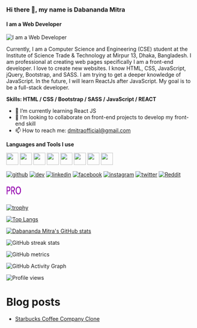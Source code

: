 ### Hi there 👋, my name is Dabananda Mitra
#### I am a Web Developer
![I am a Web Developer](https://res.cloudinary.com/djz3p8sux/image/upload/v1630249937/image/dabananda-mitra-github-cover-image_lgsxr7.png)

Currently, I am a Computer Science and Engineering (CSE) student at the Institute of Science Trade & Technology at Mirpur 13, Dhaka, Bangladesh. I am professional at creating web pages specifically I am a front-end developer. I love to create new websites. I know HTML, CSS, JavaScript, jQuery, Bootstrap, and SASS. I am trying to get a deeper knowledge of JavaScript. In the future, I will learn ReactJs after JavaScript. My goal is to be a full-stack developer.

**Skills: HTML / CSS / Bootstrap / SASS / JavaScript / REACT**

- 🌱 I’m currently learning React JS 
- 👯 I’m looking to collaborate on front-end projects to develop my front-end skill 
- 📫 How to reach me: dmitraofficial@gmail.com 

**Languages and Tools I use**

<img height="32" width="32" src="https://cdn.jsdelivr.net/npm/simple-icons@v5/icons/HTML5.svg" />
<img height="32" width="32" src="https://cdn.jsdelivr.net/npm/simple-icons@v5/icons/[ICON SLUG].svg" />
<img height="32" width="32" src="https://cdn.jsdelivr.net/npm/simple-icons@v5/icons/[ICON SLUG].svg" />
<img height="32" width="32" src="https://cdn.jsdelivr.net/npm/simple-icons@v5/icons/[ICON SLUG].svg" />
<img height="32" width="32" src="https://cdn.jsdelivr.net/npm/simple-icons@v5/icons/[ICON SLUG].svg" />
<img height="32" width="32" src="https://cdn.jsdelivr.net/npm/simple-icons@v5/icons/[ICON SLUG].svg" />
<img height="32" width="32" src="https://cdn.jsdelivr.net/npm/simple-icons@v5/icons/[ICON SLUG].svg" />
<img height="32" width="32" src="https://cdn.jsdelivr.net/npm/simple-icons@v5/icons/[ICON SLUG].svg" />


[<img src='https://cdn.jsdelivr.net/npm/simple-icons@3.0.1/icons/github.svg' alt='github' height='40'>](https://github.com/dabananda)  [<img src='https://cdn.jsdelivr.net/npm/simple-icons@3.0.1/icons/dev-dot-to.svg' alt='dev' height='40'>](https://dev.to/https://dev.to/dabanandamitra)  [<img src='https://cdn.jsdelivr.net/npm/simple-icons@3.0.1/icons/linkedin.svg' alt='linkedin' height='40'>](https://www.linkedin.com/in/https://www.linkedin.com/in/dabanandamitra//)  [<img src='https://cdn.jsdelivr.net/npm/simple-icons@3.0.1/icons/facebook.svg' alt='facebook' height='40'>](https://www.facebook.com/https://www.facebook.com/dabananda.mitra.98/)  [<img src='https://cdn.jsdelivr.net/npm/simple-icons@3.0.1/icons/instagram.svg' alt='instagram' height='40'>](https://www.instagram.com/https://www.instagram.com/dabananda.mitra//)  [<img src='https://cdn.jsdelivr.net/npm/simple-icons@3.0.1/icons/twitter.svg' alt='twitter' height='40'>](https://twitter.com/https://twitter.com/dabanandamitra)  [<img src='https://cdn.jsdelivr.net/npm/simple-icons@3.0.1/icons/reddit.svg' alt='Reddit' height='40'>](https://www.reddit.com/user/https://www.reddit.com/user/dabanandamitra)  

<a href='https://github.com/pricing'><img src='https://raw.githubusercontent.com/acervenky/animated-github-badges/master/assets/pro.gif' width='40' height='40'></a> 

[![trophy](https://github-profile-trophy.vercel.app/?username=dabananda)](https://github.com/ryo-ma/github-profile-trophy)

[![Top Langs](https://github-readme-stats.vercel.app/api/top-langs/?username=dabananda)](https://github.com/anuraghazra/github-readme-stats)

[![Dabananda Mitra's GitHub stats](https://github-readme-stats.vercel.app/api?username=dabananda&show_icons=true&theme=tokyonight&count_private=true)](https://github.com/dabananda/github-readme-stats) 

![GitHub streak stats](https://github-readme-streak-stats.herokuapp.com/?user=dabananda)

![GitHub metrics](https://metrics.lecoq.io/dabananda)  

![GitHub Activity Graph](https://activity-graph.herokuapp.com/graph?username=dabananda)   

![Profile views](https://gpvc.arturio.dev/dabananda)  

# Blog posts
<!-- BLOG-POST-LIST:START -->
- [Starbucks Coffee Company Clone](https://dev.to/dabanandamitra/starbucks-coffee-company-clone-3ldk)
<!-- BLOG-POST-LIST:END -->

